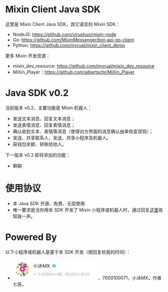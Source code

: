 # Mixin Client Java SDK

这里是 Mixin Client Java SDK，其它语言的 Mixin SDK：

- NodeJS: https://github.com/virushuo/mixin-node
- Go: https://github.com/MixinMessenger/bot-api-go-client
- Python: https://github.com/myrual/mixin_client_demo

更多 Mixin 开发资源：

- mixin_dev_resource: https://github.com/myrual/mixin_dev_resource
- MiXin_Player：https://github.com/albertschr/MiXin_Player

# Java SDK v0.2

当前版本 v0.2，主要功能是 Mixin 机器人：

- 发送文本消息、回复文本消息；
- 发送表情消息、回复表情消息；
- 确认收到文本、表情等消息（使得对方界面的消息确认由单钩变双钩）；
- 发送、共享联系人，发送、共享小程序及机器人。
- 获钱包余额、转账给他人。

下一版本 v0.3 即将添加的功能：

- 群聊

# 使用协议

- 本 Java SDK 开源、免费、无偿使用
- 唯一要求是当你用本 SDK 开发了 Mixin 小程序或机器人时，通过回复[这里](https://github.com/qige-one/mixin_java_sdk/issues/1)告知我一声。

# Powered By

以下小程序或机器人是基于本 SDK 开发（按回复给我的时间）：

- ![imgs/7000100071.png](imgs/7000100071.png)，7000100071，小冰MX，作者七哥。